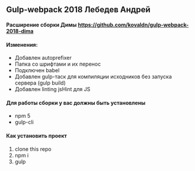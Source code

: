 ## Gulp-webpack 2018 Лебедев Андрей

#### Расширение сборки Димы https://github.com/kovaldn/gulp-webpack-2018-dima

#### Изменения:
* Добавлен autoprefixer
* Папка со шрифтами и их перенос
* Подключен babel 
* Добавлен gulp-таск для компиляции исходников без запуска сервера (gulp build)
* Добавлен linting jsHint для JS

#### Для работы сборки у вас должны быть установлены
* npm 5
* gulp-cli

#### Как установить проект
1. clone this repo
2. npm i
3. gulp
